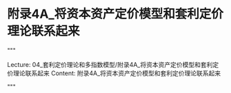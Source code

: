 # 附录4A_将资本资产定价模型和套利定价理论联系起来

"""

Lecture: 04_套利定价理论和多指数模型/附录4A_将资本资产定价模型和套利定价理论联系起来
Content: 附录4A_将资本资产定价模型和套利定价理论联系起来

"""

